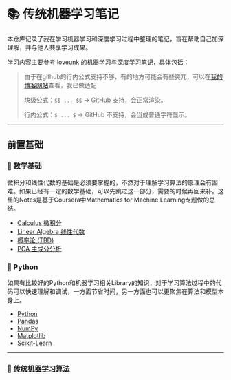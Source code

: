 # 📚 传统机器学习笔记

本仓库记录了我在学习机器学习和深度学习过程中整理的笔记，旨在帮助自己加深理解，并与他人共享学习成果。

学习内容主要参考 [loveunk 的机器学习与深度学习笔记](https://github.com/loveunk/machine-learning-deep-learning-notes)，具体包括：

> 由于在github的行内公式支持不够，有的地方可能会有些突兀，可以在[我的博客网站](http://mpbs.tech/gather/note/4)查看，我已做适配
>
> 块级公式：```$$ ... $$``` → GitHub 支持，会正常渲染。
>
> 行内公式：```$ ... $``` → GitHub 不支持，会当成普通字符显示。
___

## 前置基础

### 🧮 数学基础

微积分和线性代数的基础是必须要掌握的，不然对于理解学习算法的原理会有困难。如果已经有一定的数学基础，可以先跳过这一部分，需要的时候再回来补。这里的Notes是基于Coursera中Mathematics for Machine Learning专题做的总结。

- [Calculus 微积分](https://github.com/loveunk/machine-learning-deep-learning-notes/blob/master/math/calculus.md)
- [Linear Algebra 线性代数](https://github.com/loveunk/machine-learning-deep-learning-notes/blob/master/math/linear-algebra.md)
- [概率论 (TBD)](https://github.com/jonkrohn/ML-foundations/blob/master/notebooks/5-probability.ipynb)
- [PCA 主成分分析](https://github.com/loveunk/machine-learning-deep-learning-notes/blob/master/math/pca.md)

### 🐍 Python

如果有比较好的Python和机器学习相关Library的知识，对于学习算法过程中的代码可以快速理解和调试，一方面节省时间，另一方面也可以更聚焦在算法和模型本身上。

- [Python](https://github.com/loveunk/machine-learning-deep-learning-notes/blob/master/python/python-basic)
- [Pandas](https://github.com/loveunk/machine-learning-deep-learning-notes/blob/master/python/pandas)
- [NumPy](https://github.com/loveunk/machine-learning-deep-learning-notes/blob/master/python/numpy)
- [Matplotlib](https://github.com/loveunk/machine-learning-deep-learning-notes/blob/master/python/Matplotlib)
- [Scikit-Learn](https://github.com/loveunk/machine-learning-deep-learning-notes/blob/master/python/Sklearn)

___

### 🤖 [传统机器学习算法](traditional_machine_learning/1.README.md)
